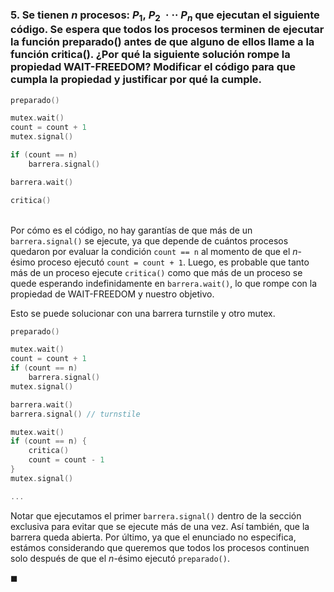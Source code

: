 ### 5. Se tienen $n$ procesos: $P_1,\ P_2\ · · ·\ P_n$ que ejecutan el siguiente código. Se espera que todos los procesos terminen de ejecutar la función preparado() antes de que alguno de ellos llame a la función critica(). ¿Por qué la siguiente solución rompe la propiedad WAIT-FREEDOM? Modificar el código para que cumpla la propiedad y justificar por qué la cumple.

```c
preparado()

mutex.wait()
count = count + 1
mutex.signal()

if (count == n)
    barrera.signal()

barrera.wait()

critica()
```

\
Por cómo es el código, no hay garantías de que más de un `barrera.signal()` se ejecute, ya que depende de cuántos procesos quedaron por evaluar la condición `count == n` al momento de que el $n$-ésimo proceso ejecutó `count = count + 1`. Luego, es probable que tanto más de un proceso ejecute `critica()` como que más de un proceso se quede  esperando indefinidamente en `barrera.wait()`, lo que rompe con la propiedad de WAIT-FREEDOM y nuestro objetivo.

Esto se puede solucionar con una barrera turnstile y otro mutex. 

```c
preparado()

mutex.wait()
count = count + 1
if (count == n)
    barrera.signal()
mutex.signal()

barrera.wait()
barrera.signal() // turnstile

mutex.wait()
if (count == n) {
    critica()
    count = count - 1
}
mutex.signal()

...
```

Notar que ejecutamos el primer `barrera.signal()` dentro de la sección exclusiva para evitar que se ejecute más de una vez. Así también, que la barrera queda abierta. Por último, ya que el enunciado no especifica, estámos considerando que queremos que todos los procesos continuen solo después de que el $n$-ésimo ejecutó `preparado()`.

$\blacksquare$
